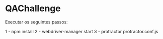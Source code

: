 # QAChallenge

Executar os seguintes passos:

1 - npm install
2 - webdriver-manager start
3 - protractor protractor.conf.js

